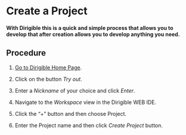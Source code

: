 # Create a Project

#### With Dirigible this is a quick and simple process that allows you to develop that after creation allows you to develop anything you need.

## Procedure

1.	[Go to Dirigible Home Page](http://www.dirigible.io/index.html#home).

2.	Click on the button *Try out*.                                   

3.	Enter a *Nickname* of your choice and click *Enter*. 

4.	Navigate to the *Workspace* view in the Dirigible WEB IDE.

5.	Click the “+” button and then choose Project.

6.	Enter the Project name and then click *Create Project* button.
